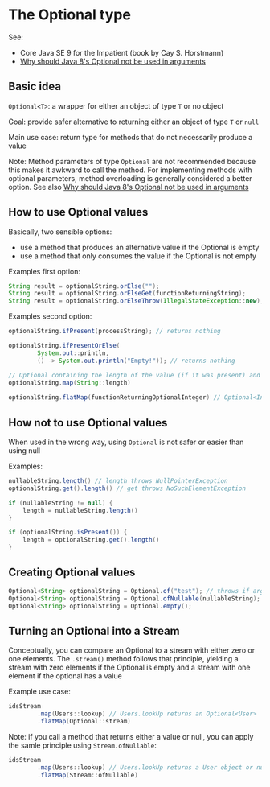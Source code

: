 # The Optional type

See:

- Core Java SE 9 for the Impatient (book by Cay S. Horstmann)
- [Why should Java 8's Optional not be used in arguments](https://stackoverflow.com/a/39005452)

## Basic idea

`Optional<T>`: a wrapper for either an object of type `T` or no object

Goal: provide safer alternative to returning either an object of type `T` or `null`

Main use case: return type for methods that do not necessarily produce a value

Note: Method parameters of type `Optional` are not recommended because this makes it awkward to call the method. For implementing methods with optional parameters, method overloading is generally considered a better option. See also [Why should Java 8's Optional not be used in arguments](https://stackoverflow.com/a/39005452)

## How to use Optional values

Basically, two sensible options:

- use a method that produces an alternative value if the Optional is empty
- use a method that only consumes the value if the Optional is not empty

Examples first option:

```java
String result = optionalString.orElse("");
String result = optionalString.orElseGet(functionReturningString);
String result = optionalString.orElseThrow(IllegalStateException::new);
```

Examples second option:

```java
optionalString.ifPresent(processString); // returns nothing

optionalString.ifPresentOrElse(
    	System.out::println, 
    	() -> System.out.println("Empty!")); // returns nothing

// Optional containing the length of the value (if it was present) and empty otherwise
optionalString.map(String::length)
    
optionalString.flatMap(functionReturningOptionalInteger) // Optional<Integer>
```

## How not to use Optional values

When used in the wrong way, using `Optional` is not safer or easier than using null

Examples:

```java
nullableString.length() // length throws NullPointerException
optionalString.get().length() // get throws NoSuchElementException

if (nullableString != null) {
	length = nullableString.length()
}

if (optionalString.isPresent()) {
	length = optionalString.get().length()
}
```

## Creating Optional values

```java
Optional<String> optionalString = Optional.of("test"); // throws if argument null
Optional<String> optionalString = Optional.ofNullable(nullableString);
Optional<String> optionalString = Optional.empty();
```

## Turning an Optional into a Stream

Conceptually, you can compare an Optional to a stream with either zero or one elements. The `.stream()` method follows that principle, yielding a stream with zero elements if the Optional is empty and a stream with one element if the optional has a value

Example use case:

```java
idsStream
		.map(Users::lookup) // Users.lookUp returns an Optional<User>
		.flatMap(Optional::stream)
```

Note: if you call a method that returns either a value or null, you can apply the samle principle using `Stream.ofNullable`:

```java
idsStream
		.map(Users::lookup) // Users.lookUp returns a User object or null
		.flatMap(Stream::ofNullable)
```

